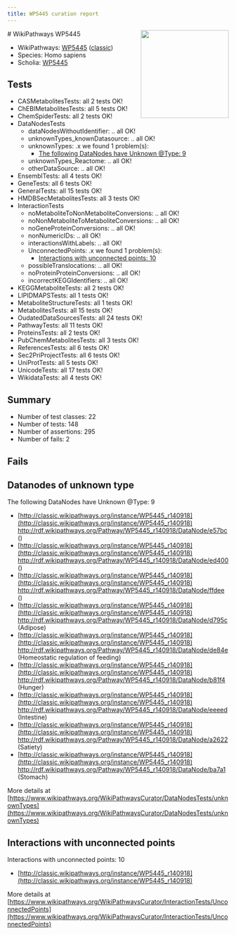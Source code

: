 ```yaml
---
title: WP5445 curation report
---
```


<img style="float: right; width: 200px" src="https://upload.wikimedia.org/wikipedia/commons/thumb/8/83/Wplogo_with_text_500.png/640px-Wplogo_with_text_500.png" />
# WikiPathways WP5445

* WikiPathways: [WP5445](https://wikipathways.org/pathways/WP5445) ([classic](https://classic.wikipathways.org/instance/WP5445))
* Species: Homo sapiens
* Scholia: [WP5445](https://scholia.toolforge.org/wikipathways/WP5445)
## Tests
* CASMetabolitesTests: all 2 tests OK!
* ChEBIMetabolitesTests: all 5 tests OK!
* ChemSpiderTests: all 2 tests OK!
* DataNodesTests
    * dataNodesWithoutIdentifier: .. all OK!
    * unknownTypes_knownDatasource: .. all OK!
    * unknownTypes: .x we found 1 problem(s):
        * [The following DataNodes have Unknown @Type: 9](#839973e7)
    * unknownTypes_Reactome: .. all OK!
    * otherDataSource: .. all OK!
* EnsemblTests: all 4 tests OK!
* GeneTests: all 6 tests OK!
* GeneralTests: all 15 tests OK!
* HMDBSecMetabolitesTests: all 3 tests OK!
* InteractionTests
    * noMetaboliteToNonMetaboliteConversions: .. all OK!
    * noNonMetaboliteToMetaboliteConversions: .. all OK!
    * noGeneProteinConversions: .. all OK!
    * nonNumericIDs: .. all OK!
    * interactionsWithLabels: .. all OK!
    * UnconnectedPoints: .x we found 1 problem(s):
        * [Interactions with unconnected points: 10](#7f1d4077)
    * possibleTranslocations: .. all OK!
    * noProteinProteinConversions: .. all OK!
    * incorrectKEGGIdentifiers: .. all OK!
* KEGGMetaboliteTests: all 2 tests OK!
* LIPIDMAPSTests: all 1 tests OK!
* MetaboliteStructureTests: all 1 tests OK!
* MetabolitesTests: all 15 tests OK!
* OudatedDataSourcesTests: all 24 tests OK!
* PathwayTests: all 11 tests OK!
* ProteinsTests: all 2 tests OK!
* PubChemMetabolitesTests: all 3 tests OK!
* ReferencesTests: all 6 tests OK!
* Sec2PriProjectTests: all 6 tests OK!
* UniProtTests: all 5 tests OK!
* UnicodeTests: all 17 tests OK!
* WikidataTests: all 4 tests OK!


## Summary

* Number of test classes: 22
* Number of tests: 148
* Number of assertions: 295
* Number of fails: 2

## Fails

<a name="839973e7" />

## Datanodes of unknown type

The following DataNodes have Unknown @Type: 9

* [http://classic.wikipathways.org/instance/WP5445_r140918](http://classic.wikipathways.org/instance/WP5445_r140918) http://rdf.wikipathways.org/Pathway/WP5445_r140918/DataNode/e57bc ()
* [http://classic.wikipathways.org/instance/WP5445_r140918](http://classic.wikipathways.org/instance/WP5445_r140918) http://rdf.wikipathways.org/Pathway/WP5445_r140918/DataNode/ed400 ()
* [http://classic.wikipathways.org/instance/WP5445_r140918](http://classic.wikipathways.org/instance/WP5445_r140918) http://rdf.wikipathways.org/Pathway/WP5445_r140918/DataNode/ffdee ()
* [http://classic.wikipathways.org/instance/WP5445_r140918](http://classic.wikipathways.org/instance/WP5445_r140918) http://rdf.wikipathways.org/Pathway/WP5445_r140918/DataNode/d795c (Adipose)
* [http://classic.wikipathways.org/instance/WP5445_r140918](http://classic.wikipathways.org/instance/WP5445_r140918) http://rdf.wikipathways.org/Pathway/WP5445_r140918/DataNode/de84e (Homeostatic regulation of feeding)
* [http://classic.wikipathways.org/instance/WP5445_r140918](http://classic.wikipathways.org/instance/WP5445_r140918) http://rdf.wikipathways.org/Pathway/WP5445_r140918/DataNode/b81f4 (Hunger)
* [http://classic.wikipathways.org/instance/WP5445_r140918](http://classic.wikipathways.org/instance/WP5445_r140918) http://rdf.wikipathways.org/Pathway/WP5445_r140918/DataNode/eeeed (Intestine)
* [http://classic.wikipathways.org/instance/WP5445_r140918](http://classic.wikipathways.org/instance/WP5445_r140918) http://rdf.wikipathways.org/Pathway/WP5445_r140918/DataNode/a2622 (Satiety)
* [http://classic.wikipathways.org/instance/WP5445_r140918](http://classic.wikipathways.org/instance/WP5445_r140918) http://rdf.wikipathways.org/Pathway/WP5445_r140918/DataNode/ba7a1 (Stomach)


More details at [https://www.wikipathways.org/WikiPathwaysCurator/DataNodesTests/unknownTypes](https://www.wikipathways.org/WikiPathwaysCurator/DataNodesTests/unknownTypes)

<a name="7f1d4077" />

## Interactions with unconnected points

Interactions with unconnected points: 10

* [http://classic.wikipathways.org/instance/WP5445_r140918](http://classic.wikipathways.org/instance/WP5445_r140918)


More details at [https://www.wikipathways.org/WikiPathwaysCurator/InteractionTests/UnconnectedPoints](https://www.wikipathways.org/WikiPathwaysCurator/InteractionTests/UnconnectedPoints)


